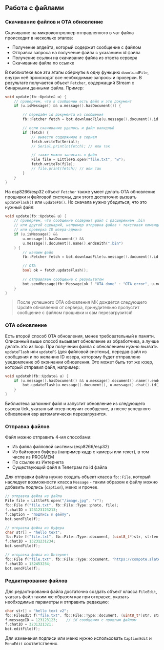 ## Работа с файлами
### Скачивание файлов и OTA обновление
Скачивание на микроконтроллер отправленного в чат файла происходит в несколько этапов:
- Получение апдейта, который содержит сообщение с файлом
- Отправка запроса на получение файла с указанием id файла
- Получение ссылки на скачивание файла из ответа сервера
- Скачивание файла по ссылке

В библиотеке все эти этапы обёрнуты в одну функцию `downloadFile`, внутри неё происходят все необходимые запросы и проверки. В результате получается объект `Fetcher`, содержащий Stream с бинарными данными файла. Пример:
```cpp
void update(fb::Update& u) {
    // проверяем, что в сообщении есть файл и это документ
    if (u.isMessage() && u.message().hasDocument()) {

        // передаём id документа из сообщения
        fb::Fetcher fetch = bot.downloadFile(u.message().document().id());

        // если скачивание удалось и файл валидный
        if (fetch) {
            // вывести содержимое в сериал
            fetch.writeTo(Serial);
            // Serial.println(fetch); // или так

            // также можно записать в файл
            File file = LittleFS.open("file.txt", "w");
            fetch.writeTo(file);
            // file.print(fetch); // или так
        }
    }
}
```

На esp8266/esp32 объект `Fetcher` также умеет делать OTA обновление прошивки и файловой системы, для этого достаточно вызвать `updateFlash()` или `updateFS()`. Но сначала нужно убедиться, что это нужный файл:
```cpp
void update(fb::Update& u) {
    // проверяем, что сообщение содержит файл с расширением .bin
    // или другой сценарий, например отправка файла + текстовая команда
    // или проверка ID юзера-админа
    if (u.isMessage() && 
        u.message().hasDocument() &&
        u.message().document().name().endsWith(".bin")
    ) {
        // качаем файл
        fb::Fetcher fetch = bot.downloadFile(u.message().document().id());

        // OTA
        bool ok = fetch.updateFlash();
        
        // отправляем сообщение с результатом
        bot.sendMessage(fb::Message(ok ? "OTA done" : "OTA error", u.message().chat().id()));
    }
}
```
> После успешного OTA обновления МК дождётся следующего Update обновления от сервера, принудительно пропустит сообщение с файлом прошивки и сам перезагрузится!

### OTA обновление
Есть второй способ OTA обновления, менее требовательный к памяти. Описанный выше способ вызывает обновление из обработчика, а лучше делать это из loop. При получении файла с обновлением нужно вызвать `updateFlash` или `updateFS` (для файловой системы), передав файл из сообщения и по желанию ID юзера, которому будет отправлено уведомление об окончании обновления. Это может быть тот же юзер, который отправил файл, например:

```cpp
void updateh(fb::Update& u) {
    if (u.message().hasDocument() && u.message().document().name().endsWith(".bin")) {
        bot.updateFlash(u.message().document(), u.message().chat().id());
    }
}
```

Библиотека запомнит файл и запустит обновление из следующего вызова tick, указанный юзер получит сообщение, а после успешного обновления esp автоматически перезагрузится.

### Отправка файлов
Файл можно отправить 4-мя способами:
- Из файла файловой системы (esp8266/esp32)
- Из байтового буфера (например кадр с камеры или текст), в том числе из PROGMEM
- По ссылке из Интернета
- Существующий файл в Телеграм по id файла

Для отправки файла нужно создать объект класса `fb::File`, который наследует возможности класса `Message` - таким образом к файлу можно добавить подпись (`caption`), меню и прочее.
```cpp
// отправка файла из файла
File file = LittleFS.open("/image.jpg", "r");
fb::File f("file.txt", fb::File::Type::photo, file);
f.chatID = 123123123213;
f.caption = "подпись к файлу";
bot.sendFile(f);

// отправка файла из буфера
char str[] = "hello text";
fb::File f("file.txt", fb::File::Type::document, (uint8_t*)str, strlen(str));   // указать длину данных!
f.chatID = 13231231234;
bot.sendFile(f);

// отправка файла из Интернет
fb::File f("file.txt", fb::File::Type::document, "https://compote.slate.com/images/697b023b-64a5-49a0-8059-27b963453fb1.gif");
f.chatID = 132453234;
bot.sendFile(f);
```

### Редактирование файлов
Для редактирования файла достаточно создать объект класса `FileEdit`, указать файл таким же образом как при отправке, указать необходимые параметры и отправить редакцию:
```cpp
char str[] = "hello text v2";
fb::FileEdit f("file.txt", fb::File::Type::document, (uint8_t*)str, strlen(str));
f.messageID = 123123123;    // id сообщения с прошлым файлом
f.chatID = 3231321321;
bot.editFile(f);
```

Для изменения подписи или меню нужно использовать `CaptionEdit` и `MenuEdit` соответственно.